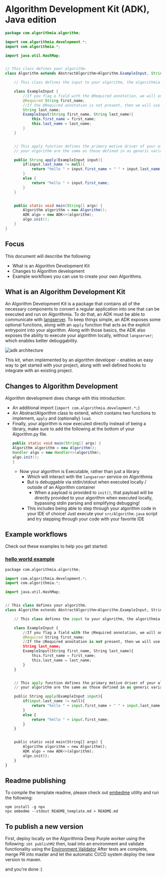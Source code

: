 # Algorithm Development Kit (ADK), Java edition

<!-- embedme examples/hello_world/src/Algorithm.java -->
```java
package com.algorithmia.algorithm;

import com.algorithmia.development.*;
import com.algorithmia.*;

import java.util.HashMap;


// This class defines your algorithm.
class Algorithm extends AbstractAlgorithm<Algorithm.ExampleInput, String>{

    // This class defines the input to your algorithm, the algorithmia platform will attempt to deserialize JSON into this type.

    class ExampleInput {
        //If you flag a field with the @Required annotation, we will only validate the deserialization operation if the field is present.
        @Required String first_name;
        //If the @Required annotation is not present, then we will use the default / null value for that type if the field isn't present, consider it "optional".
        String last_name;
        ExampleInput(String first_name, String last_name){
            this.first_name = first_name;
            this.last_name = last_name;
        }
    }


    // This apply function defines the primary motive driver of your algorithm. Please ensure that the types defined in
    // your algorithm are the same as those defined in as generic variables in your concrete class defined above.

    public String apply(ExampleInput input){
        if(input.last_name != null){
            return "hello " + input.first_name + " " + input.last_name;
        }
        else {
            return "hello " + input.first_name;
        }
    }


    public static void main(String[] args) {
        Algorithm algorithm = new Algorithm();
        ADK algo = new ADK<>(algorithm);
        algo.init();
    }
}
```
## Focus
This document will describe the following:
- What is an Algorithm Development Kit
- Changes to Algorithm development
- Example workflows you can use to create your own Algorithms.


## What is an Algorithm Development Kit
An Algorithm Development Kit is a package that contains all of the necessary components to convert a regular application into one that can be executed and run on Algorithmia.
To do that, an ADK must be able to communicate with [langserver](https://github.com/algorithmiaio/langpacks/blob/develop/langpack_guide.md).
To keep things simple, an ADK exposes some optional functions, along with an `apply` function that acts as the explicit entrypoint into your algorithm.
Along with those basics, the ADK also exposes the ability to execute your algorithm locally, without `langserver`; which enables better debuggability.

![adk architecture](assets/adk_architecture.png)

This kit, when implemented by an algorithm developer - enables an easy way to get started with your project, along with well defined hooks to integrate with an existing project.


## Changes to Algorithm Development

Algorithm development does change with this introduction:
- An additional import (`import com.algorithmia.development.*;`)
- An AbstractAlgorithm class to extend, which contains two functions to implement, `apply` and (optionally) `load`.
- Finally, your algorithm is now executed directly instead of being a library, make sure to add the following at the bottom of your Algorithm.py file.
  ```java
  public static void main(String[] args) {
  Algorithm algorithm = new Algorithm();
  Handler algo = new Handler<>(algorithm);
  algo.init();
  }
  ```
    - Now your algorithm is Executable, rather than just a library
        - Which will interact with the `langserver` service on Algorithmia
        - But is debuggable via stdin/stdout when executed locally / outside of an Algorithm container
            - When a payload is provided to `init()`, that payload will be directly provided to your algorithm when executed locally, bypassing stdin parsing and simplifying debugging!
        - This includes being able to step through your algorithm code in your IDE of choice! Just execute your `src/Algorithm.java` script and try stepping through your code with your favorite IDE

## Example workflows
Check out these examples to help you get started:
### [hello world example](examples/hello_world)
  <!-- embedme examples/hello_world/src/Algorithm.java -->
```python
package com.algorithmia.algorithm;

import com.algorithmia.development.*;
import com.algorithmia.*;

import java.util.HashMap;


// This class defines your algorithm.
class Algorithm extends AbstractAlgorithm<Algorithm.ExampleInput, String>{

    // This class defines the input to your algorithm, the algorithmia platform will attempt to deserialize JSON into this type.

    class ExampleInput {
        //If you flag a field with the @Required annotation, we will only validate the deserialization operation if the field is present.
        @Required String first_name;
        //If the @Required annotation is not present, then we will use the default / null value for that type if the field isn't present, consider it "optional".
        String last_name;
        ExampleInput(String first_name, String last_name){
            this.first_name = first_name;
            this.last_name = last_name;
        }
    }


    // This apply function defines the primary motive driver of your algorithm. Please ensure that the types defined in
    // your algorithm are the same as those defined in as generic variables in your concrete class defined above.

    public String apply(ExampleInput input){
        if(input.last_name != null){
            return "hello " + input.first_name + " " + input.last_name;
        }
        else {
            return "hello " + input.first_name;
        }
    }


    public static void main(String[] args) {
        Algorithm algorithm = new Algorithm();
        ADK algo = new ADK<>(algorithm);
        algo.init();
    }
}
```


## Readme publishing
To compile the template readme, please check out [embedme](https://github.com/zakhenry/embedme) utility
and run the following:
```commandline
npm install -g npx
npx embedme --stdout README_template.md > README.md
```

## To publish a new version
First, deploy locally on the Algorithmia Deep Purple worker using the following:
`sbt publishM2`
then, load into an environment and validate functionality using the [Environment Validator](https://github.com/algorithmiaio/langpacks/tree/develop/tools)
After tests are complete, merge PR into master and let the automatic CI/CD system deploy the new version to maven.

and you're done :)